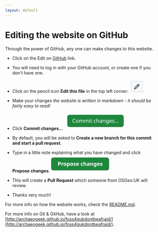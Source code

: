 ```yaml
---
layout: default
---
```


# Editing the website on GitHub

Through the power of GitHub, any one can make changes to this website. 

- Click on the Edit on [GitHub](https://github.com/osgeouk/website/blob/gh-pages/foss4guklocal2023/index.md) link.

- You will need to log in with your GitHub account, or create one if you don't have one. 

- Click on the pencil icon **Edit this file** in the top left corner: ![](images/github-edit.png)

- Make your changes *the website is written in markdown - it should be fairly easy to read!*

- Click **Commit changes...** ![](images/github-commit-changes.png)

- By default, you will be asked to **Create a new branch for this commit and start a pull request**. 

- Type in a little note explaining what you have changed and click **Propose changes**. ![](images/github-propose-changes.png) 

- This will create a **Pull Request** which someone from OSGeo:UK will review. 

- Thanks very much!

For more info on how the website works, check the [README.md](https://github.com/osgeouk/website). 

For more info on Git & GitHub, have a look at [http://archaeogeek.github.io/foss4gukdontbeafraid/](http://archaeogeek.github.io/foss4gukdontbeafraid/). 

